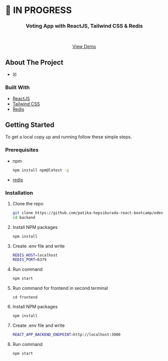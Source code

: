 # :construction: IN PROGRESS 



<p align="center">
    <h3 align="center">Voting App with ReactJS, Tailwind CSS & Redis</h3>
    <br />
        <p align="center">
        <a href="https://voting-app-react-redis.netlify.app/">View Demo</a>
    </p>
</p>

<!-- ABOUT THE PROJECT -->

## About The Project

- [x]

### Built With

- [ReactJS](https://reactjs.org/)
- [Tailwind CSS](https://tailwindcss.com/)
- [Redis](https://redis.io/)

<!-- GETTING STARTED -->

## Getting Started

To get a local copy up and running follow these simple steps.

### Prerequisites

- npm
  ```sh
  npm install npm@latest -g
  ```
- [redis](https://redis.io/download)

### Installation

1. Clone the repo
   ```sh
   git clone https://github.com/patika-hepsiburada-react-bootcamp/odev-3-elifnurkarakoc.git
   cd backend
   ```
2. Install NPM packages
   ```sh
   npm install
   ```
3. Create .env file and write
   ```sh
   REDIS_HOST=localhost
   REDIS_PORT=6379
   ```
4. Run command

   ```sh
   npm start
   ```

5. Run command for frontend in second terminal
   ```
   cd frontend
   ```
6. Install NPM packages
   ```sh
   npm install
   ```
7. Create .env file and write
   ```sh
   REACT_APP_BACKEND_ENDPOINT=http://localhost:3000
   ```
8. Run command
   ```sh
   npm start
   ```
